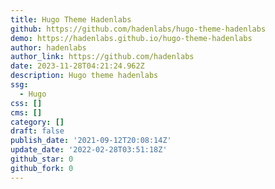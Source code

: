 ```yaml
---
title: Hugo Theme Hadenlabs
github: https://github.com/hadenlabs/hugo-theme-hadenlabs
demo: https://hadenlabs.github.io/hugo-theme-hadenlabs
author: hadenlabs
author_link: https://github.com/hadenlabs
date: 2023-11-28T04:21:24.962Z
description: Hugo theme hadenlabs
ssg:
  - Hugo
css: []
cms: []
category: []
draft: false
publish_date: '2021-09-12T20:08:14Z'
update_date: '2022-02-28T03:51:18Z'
github_star: 0
github_fork: 0
---
```

